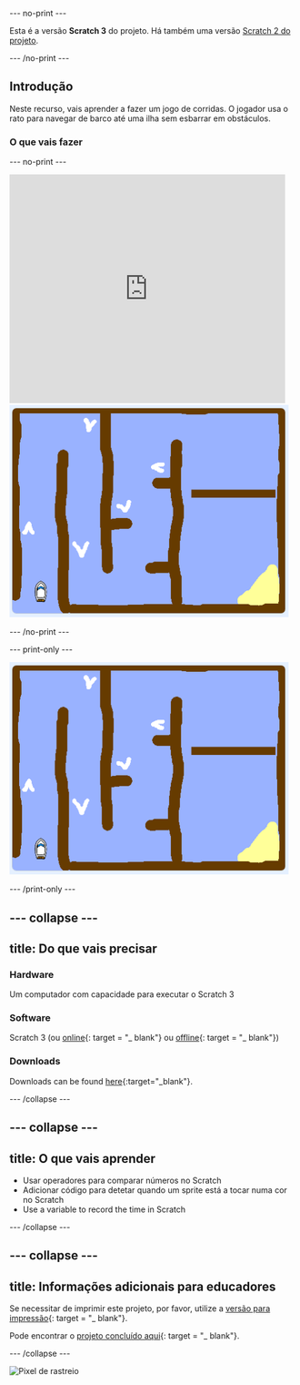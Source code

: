 \--- no-print \---

Esta é a versão **Scratch 3** do projeto. Há também uma versão [Scratch 2 do projeto](https://projects.raspberrypi.org/en/projects/boat-race-scratch2).

\--- /no-print \---

## Introdução

Neste recurso, vais aprender a fazer um jogo de corridas. O jogador usa o rato para navegar de barco até uma ilha sem esbarrar em obstáculos.

### O que vais fazer

\--- no-print \---

<div class="scratch-preview">
  <iframe allowtransparency="true" width="485" height="402" src="https://scratch.mit.edu/projects/embed/276662533/?autostart=false" frameborder="0" scrolling="no"></iframe>
  <img src="images/boat_race_demo.png">
</div>

\--- /no-print \---

\--- print-only \---

![boat race demo](images/boat_race_demo.png)

\--- /print-only \---

## \--- collapse \---

## title: Do que vais precisar

### Hardware

Um computador com capacidade para executar o Scratch 3

### Software

Scratch 3 (ou [online](https://rpf.io/scratchon){: target = "_ blank"} ou [offline](https://rpf.io/scratchoff){: target = "_ blank"})

### Downloads

Downloads can be found [here](http://rpf.io/p/en/boat-race-go){:target="_blank"}.

\--- /collapse \---

## \--- collapse \---

## title: O que vais aprender

- Usar operadores para comparar números no Scratch
- Adicionar código para detetar quando um sprite está a tocar numa cor no Scratch
- Use a variable to record the time in Scratch

\--- /collapse \---

## \--- collapse \---

## title: Informações adicionais para educadores

Se necessitar de imprimir este projeto, por favor, utilize a [versão para impressão](https://projects.raspberrypi.org/en/projects/boat-race/print){: target = "_ blank"}.

Pode encontrar o [projeto concluído aqui](http://rpf.io/p/en/boat-race-get){: target = "_ blank"}.

\--- /collapse \---

![Pixel de rastreio](https://code.org/api/hour/begin_codeclub_boatrace.png)